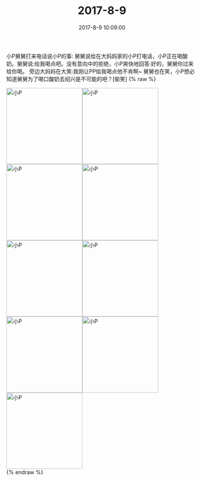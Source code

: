 ﻿---
title: "2017-8-9"
date: 2017-8-9 10:09:00
tags:
categories: 妈妈
---
小P舅舅打来电话说小P的事:
舅舅说给在大妈妈家的小P打电话，小P正在喝酸奶。舅舅说:给我喝点吧。没有意向中的拒绝，小P爽快地回答:好的，舅舅你过来给你喝。
旁边大妈妈在大笑:我刚让PP给我喝点他不肯啊~
舅舅也在笑，小P想必知道舅舅为了喝口酸奶去绍兴是不可能的吧？[偷笑]
{% raw %}
<div style="width:500 px">
<div style="float:left; width:100 px"><img src="/images/微信图片_20171012170056.jpg" width="200" alt="小P"></div>
<div style="float:left; width:100 px"><img src="/images/微信图片_20171012170104.jpg" width="200" alt="小P"></div>
<div style="float:left; width:100 px"><img src="/images/微信图片_20171012170112.jpg" width="200" alt="小P"></div>
<div style="float:left; width:100 px"><img src="/images/微信图片_20171012170121.jpg" width="200" alt="小P"></div>
<div style="float:left; width:100 px"><img src="/images/微信图片_20171012170136.jpg" width="200" alt="小P"></div>
<div style="float:left; width:100 px"><img src="/images/微信图片_20171012170145.jpg" width="200" alt="小P"></div>
<div style="float:left; width:100 px"><img src="/images/微信图片_20171012170153.jpg" width="200" alt="小P"></div>
<div style="float:left; width:100 px"><img src="/images/微信图片_20171012170201.jpg" width="200" alt="小P"></div>
<div style="float:left; width:100 px"><img src="/images/微信图片_20171012170209.jpg" width="200" alt="小P"></div>
<div style="clear:both"></div>
</div>
{% endraw %}